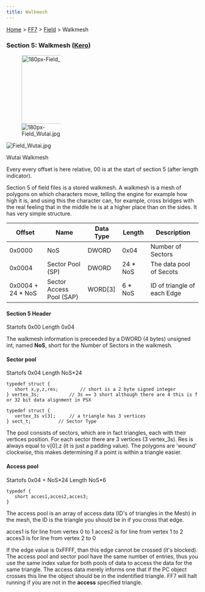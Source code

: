 ```yaml
---
title: Walkmesh
---
```


[Home](../../Main%20Page.md) > [FF7](../../FF7.md) > [Field](../Field.md) > Walkmesh

### Section 5: Walkmesh ([Kero][])

<div class="thumb tright">
<div class="thumbinner" style="width: 182px">

<figure>
<img src="Field_Wutai.jpg" title="180px-Field_Wutai.jpg" width="180" alt="180px-Field_Wutai.jpg" /><figcaption aria-hidden="true"><img src="180px-Field_Wutai.jpg" title="fig:180px-Field_Wutai.jpg" alt="180px-Field_Wutai.jpg" /></figcaption>
</figure>

<div class="thumbcaption">
<div class="magnify">

![][1]

</div>

Wutai Walkmesh

</div>
</div>
</div>

Every every offset is here relative, 00 is at the start of section 5
(after length indicator).

Section 5 of field files is a stored walkmesh. A walkmesh is a mesh of
polygons on which characters move, telling the engine for example how
high it is, and using this the character can, for example, cross bridges
with the real feeling that in the middle he is at a higher place than on
the sides. It has very simple structure.

| Offset             | Name                     | Data Type | Length    | Description                 |
|--------------------|--------------------------|-----------|-----------|-----------------------------|
| 0x0000             | NoS                      | DWORD     | 0x04      | Number of Sectors           |
| 0x0004             | Sector Pool (SP)         | DWORD     | 24 \* NoS | The data pool of Secots     |
| 0x0004 + 24 \* NoS | Sector Access Pool (SAP) | WORD\[3\] | 6 \* NoS  | ID of triangle of each Edge |

#### Section 5 Header

Startofs 0x00 Length 0x04

The walkmesh information is preceeded by a DWORD (4 bytes) unsigned int,
named **NoS**, short for the Number of Sectors in the walkmesh.

#### Sector pool

Startofs 0x04 Length NoS\*24

`typedef struct {`  
`   short x,y,z,res;        // short is a 2 byte signed integer`  
`} vertex_3s;           // 3s == 3 short although there are 4 this is for 32 bit data alignment in PSX`

`typedef struct {`  
`   vertex_3s v[3];     // a triangle has 3 vertices`  
`} sect_t;          // Sector Type`

The pool consists of sectors, which are in fact triangles, each with
their vertices position. For each sector there are 3 vertices (3
vertex\_3s). Res is always equal to v\[0\].z (it is just a padding
value). The polygons are 'wound' clockwise, this makes determining if a
point is within a triangle easier.

#### Access pool

Startofs 0x04 + NoS\*24 Length NoS\*6

`typedef {`  
`   short acces1,acces2,acces3;`  
`}`

The access pool is an array of access data (ID's of triangles in the
Mesh) in the mesh, the ID is the triangle you should be in if you cross
that edge.

acces1 is for line from vertex 0 to 1 acces2 is for line from vertex 1
to 2 acces3 is for line from vertex 2 to 0

If the edge value is 0xFFFF, than this edge cannot be crossed (it's
blocked). The access pool and sector pool have the same number of
entries, thus you use the same index value for both pools of data to
access the data for the same triangle. The access data merely informs
one that if the PC object crosses this line the object should be in the
indentified triangle. FF7 will halt running if you are not in the
**access** specified triangle.

  [Kero]: ../../User:Kero.md "wikilink"
  [1]: ../../assets/Field%20Wutai.jpg "Field_Wutai.jpg"
